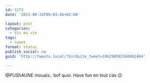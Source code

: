 ```yaml
---
id: 5273
date: '2011-08-24T09:03:46+02:00'

layout: post
categories:
  - Vis ma vie
tags:
  - tweet
format: status
publish_social: no
guid: 'http://tweets.local/?birdsite_tweet=106290592560062464'

---
```


@PUShAUNE mouais.. bof quoi. Have fun en tout cas 😉